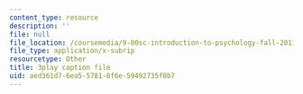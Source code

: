 ```yaml
---
content_type: resource
description: ''
file: null
file_location: /coursemedia/9-00sc-introduction-to-psychology-fall-2011/aed361d76ea557818f6e59492735f0b7_gRe7dy2HSTg.vtt
file_type: application/x-subrip
resourcetype: Other
title: 3play caption file
uid: aed361d7-6ea5-5781-8f6e-59492735f0b7
---
```

